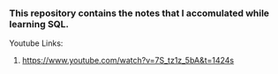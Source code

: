 <h3>This repository contains the notes that I accomulated while learning SQL.</h3>

Youtube Links:
1. https://www.youtube.com/watch?v=7S_tz1z_5bA&t=1424s
